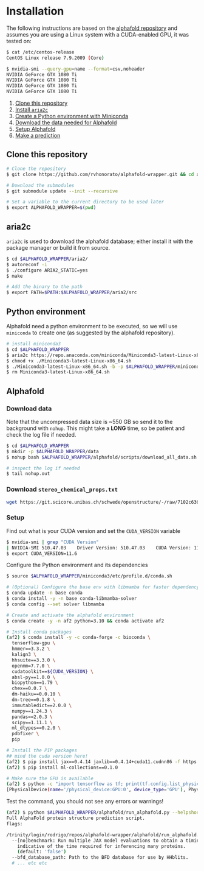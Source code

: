 # Installation

The following instructions are based on the [alphafold repository](https://github.com/google-deepmind/alphafold) and assumes you are using a Linux system with a CUDA-enabled GPU, it was tested on:

```bash
$ cat /etc/centos-release
CentOS Linux release 7.9.2009 (Core)

$ nvidia-smi --query-gpu=name --format=csv,noheader
NVIDIA GeForce GTX 1080 Ti
NVIDIA GeForce GTX 1080 Ti
NVIDIA GeForce GTX 1080 Ti
NVIDIA GeForce GTX 1080 Ti
```

1. [Clone this repository](#clone-this-repository)
2. [Install `aria2c`](#aria2c)
3. [Create a Python environment with Miniconda](#python-environment)
4. [Download the data needed for Alphafold](#download-data)
5. [Setup Alphafold](#setup)
6. [Make a prediction](#make-a-prediction)

## Clone this repository

```bash
# Clone the repository
$ git clone https://github.com/rvhonorato/alphafold-wrapper.git && cd alphafold-wrapper

# Download the submodules
$ git submodule update --init --recursive

# Set a variable to the current directory to be used later
$ export ALPHAFOLD_WRAPPER=$(pwd)
```

## aria2c

`aria2c` is used to download the alphafold database; either install it with the package manager or  build it from source.

```bash
$ cd $ALPHAFOLD_WRAPPER/aria2/
$ autoreconf -i
$ ./configure ARIA2_STATIC=yes
$ make

# Add the binary to the path
$ export PATH=$PATH:$ALPHAFOLD_WRAPPER/aria2/src
```

## Python environment

Alphafold need a python environment to be executed, so we will use `miniconda` to create one (as suggested by the alphafold repository).

```bash
# install miniconda3
$ cd $ALPHAFOLD_WRAPPER
$ aria2c https://repo.anaconda.com/miniconda/Miniconda3-latest-Linux-x86_64.sh
$ chmod +x ./Miniconda3-latest-Linux-x86_64.sh
$ ./Miniconda3-latest-Linux-x86_64.sh -b -p $ALPHAFOLD_WRAPPER/miniconda3
$ rm Miniconda3-latest-Linux-x86_64.sh
```

## Alphafold

### Download data

Note that the uncompressed data size is ~550 GB so send it to the background with `nohup`. This might take a **LONG** time, so be patient and check the log file if needed.

```bash
$ cd $ALPHAFOLD_WRAPPER
$ mkdir -p $ALPHAFOLD_WRAPPER/data
$ nohup bash $ALPHAFOLD_WRAPPER/alphafold/scripts/download_all_data.sh $ALPHAFOLD_WRAPPER/data &

# inspect the log if needed
$ tail nohup.out
```

### Download `stereo_chemical_props.txt`

```bash
wget https://git.scicore.unibas.ch/schwede/openstructure/-/raw/7102c63615b64735c4941278d92b554ec94415f8/modules/mol/alg/src/stereo_chemical_props.txt -O $ALPHAFOLD_WRAPPER/alphafold/alphafold/common/stereo_chemical_props.txt
```

### Setup

Find out what is your CUDA version and set the `CUDA_VERSION` variable

```bash
$ nvidia-smi | grep "CUDA Version"
| NVIDIA-SMI 510.47.03    Driver Version: 510.47.03    CUDA Version: 11.6     |
$ export CUDA_VERSION=11.6
```

Configure the Python environment and its dependencies

```bash
$ source $ALPHAFOLD_WRAPPER/miniconda3/etc/profile.d/conda.sh

# (Optional) Configure the base env with libmamba for faster dependency solution
$ conda update -n base conda
$ conda install -y -n base conda-libmamba-solver
$ conda config --set solver libmamba

# Create and activate the alphafold environment
$ conda create -y -n af2 python=3.10 && conda activate af2

# Install conda packages
(af2) $ conda install -y -c conda-forge -c bioconda \
  tensorflow-gpu \
  hmmer==3.3.2 \
  kalign3 \
  hhsuite==3.3.0 \
  openmm=7.7.0 \
  cudatoolkit==${CUDA_VERSION} \
  absl-py==1.0.0 \
  biopython==1.79 \
  chex==0.0.7 \
  dm-haiku==0.0.10 \
  dm-tree==0.1.8 \
  immutabledict==2.0.0 \
  numpy==1.24.3 \
  pandas==2.0.3 \
  scipy==1.11.1 \
  ml_dtypes==0.2.0 \
  pdbfixer \
  pip

# Install the PIP packages
## mind the cuda version here!
(af2) $ pip install jax==0.4.14 jaxlib==0.4.14+cuda11.cudnn86 -f https://storage.googleapis.com/jax-releases/jax_cuda_releases.html
(af2) $ pip install ml-collections==0.1.0
```

```bash
# Make sure the GPU is available
(af2) $ python -c "import tensorflow as tf; print(tf.config.list_physical_devices('GPU'))"
[PhysicalDevice(name='/physical_device:GPU:0', device_type='GPU'), PhysicalDevice(name='/physical_device:GPU:1', device_type='GPU'), PhysicalDevice(name='/physical_device:GPU:2', device_type='GPU'), PhysicalDevice(name='/physical_device:GPU:3', device_type='GPU')]
```

Test the command, you should not see any errors or warnings!

```bash
(af2) $ python $ALPHAFOLD_WRAPPER/alphafold/run_alphafold.py --helpshort
Full AlphaFold protein structure prediction script.
flags:

/trinity/login/rodrigo/repos/alphafold-wrapper/alphafold/run_alphafold.py:
  --[no]benchmark: Run multiple JAX model evaluations to obtain a timing that excludes the compilation time, which should be more
    indicative of the time required for inferencing many proteins.
    (default: 'false')
  --bfd_database_path: Path to the BFD database for use by HHblits.
  # ... etc etc
```
